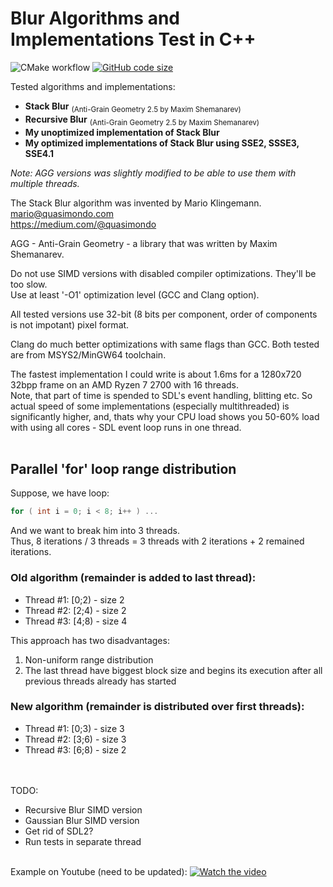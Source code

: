# Blur Algorithms and Implementations Test in C++
![CMake workflow](https://github.com/AntonSazonov/Blur_Test/actions/workflows/cmake.yml/badge.svg?branch=main)
[![GitHub code size](https://img.shields.io/github/languages/code-size/AntonSazonov/Blur_Test?style=flat)](https://github.com/AntonSazonov/Blur_Test)

Tested algorithms and implementations:
 * **Stack Blur** <sub>(Anti-Grain Geometry 2.5 by Maxim Shemanarev)</sub>
 * **Recursive Blur** <sub>(Anti-Grain Geometry 2.5 by Maxim Shemanarev)</sub>
 * **My unoptimized implementation of Stack Blur**
 * **My optimized implementations of Stack Blur using SSE2, SSSE3, SSE4.1**

*Note: AGG versions was slightly modified to be able to use them with multiple threads.*

The Stack Blur algorithm was invented by Mario Klingemann.  
mario@quasimondo.com  
https://medium.com/@quasimondo  

AGG - Anti-Grain Geometry - a library that was written by Maxim Shemanarev.

Do not use SIMD versions with disabled compiler optimizations. They'll be too slow.  
Use at least '-O1' optimization level (GCC and Clang option).  

All tested versions use 32-bit (8 bits per component, order of components is not impotant) pixel format.

Clang do much better optimizations with same flags than GCC. Both tested are from MSYS2/MinGW64 toolchain.  

The fastest implementation I could write is about 1.6ms for a 1280x720 32bpp frame on an AMD Ryzen 7 2700 with 16 threads.  
Note, that part of time is spended to SDL's event handling, blitting etc. So actual speed of some implementations (especially multithreaded) is significantly higher, and, thats why your CPU load shows you 50-60% load with using all cores - SDL event loop runs in one thread.
<br/><br/>
## Parallel 'for' loop range distribution

 Suppose, we have loop:
```C++
for ( int i = 0; i < 8; i++ ) ...
```
And we want to break him into 3 threads.  
Thus, 8 iterations / 3 threads = 3 threads with 2 iterations + 2 remained iterations.  

### Old algorithm (remainder is added to last thread):
 * Thread #1: [0;2)  - size 2 
 * Thread #2: [2;4)  - size 2
 * Thread #3: [4;8)  - size 4

 This approach has two disadvantages:
  1. Non-uniform range distribution
  2. The last thread have biggest block size and begins its execution after all previous threads already has started

### New algorithm (remainder is distributed over first threads):
 * Thread #1: [0;3)  - size 3
 * Thread #2: [3;6)  - size 3
 * Thread #3: [6;8)  - size 2

<br/><br/>
TODO:
 * Recursive Blur SIMD version
 * Gaussian Blur SIMD version
 * Get rid of SDL2?
 * Run tests in separate thread
<br/><br/>

Example on Youtube (need to be updated):
[![Watch the video](https://github.com/AntonSazonov/Blur_Test/blob/main/pics/screenshot.png)](https://youtu.be/xsU6lKb5LRA)

